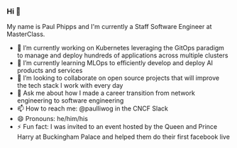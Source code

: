 ### Hi 👋
My name is Paul Phipps and I'm currently a Staff Software Engineer at MasterClass.

- 🔭 I’m currently working on Kubernetes leveraging the GitOps paradigm to manage and deploy hundreds of applications across multiple clusters
- 🌱 I’m currently learning MLOps to efficiently develop and deploy AI products and services
- 👯 I’m looking to collaborate on open source projects that will improve the tech stack I work with every day
- 💬 Ask me about how I made a career transition from network engineering to software engineering
- 📫 How to reach me: @paulliwog in the CNCF Slack
- 😄 Pronouns: he/him/his
- ⚡ Fun fact: I was invited to an event hosted by the Queen and Prince Harry at Buckingham Palace and helped them do their first facebook live
